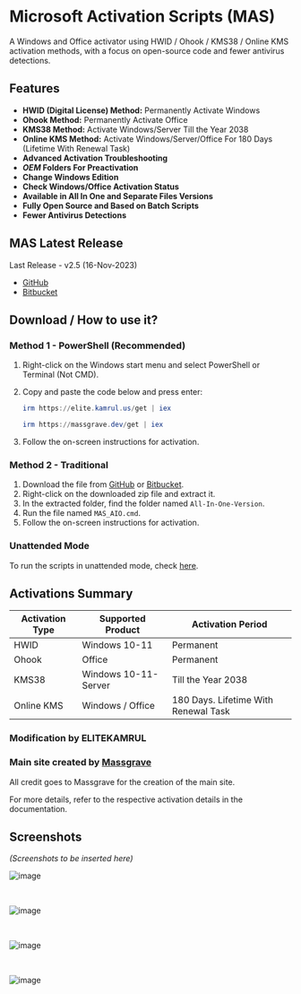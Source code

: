 # Microsoft Activation Scripts (MAS)

A Windows and Office activator using HWID / Ohook / KMS38 / Online KMS activation methods, with a focus on open-source code and fewer antivirus detections.

## Features
- **HWID (Digital License) Method:** Permanently Activate Windows
- **Ohook Method:** Permanently Activate Office
- **KMS38 Method:** Activate Windows/Server Till the Year 2038
- **Online KMS Method:** Activate Windows/Server/Office For 180 Days (Lifetime With Renewal Task)
- **Advanced Activation Troubleshooting**
- **$OEM$ Folders For Preactivation**
- **Change Windows Edition**
- **Check Windows/Office Activation Status**
- **Available in All In One and Separate Files Versions**
- **Fully Open Source and Based on Batch Scripts**
- **Fewer Antivirus Detections**

## MAS Latest Release
Last Release - v2.5 (16-Nov-2023)
- [GitHub](https://github.com/massgravel/Microsoft-Activation-Scripts)
- [Bitbucket](https://bitbucket.org/WindowsAddict/microsoft-activation-scripts)

## Download / How to use it?
### Method 1 - PowerShell (Recommended)
1. Right-click on the Windows start menu and select PowerShell or Terminal (Not CMD).
2. Copy and paste the code below and press enter:
    ```powershell
    irm https://elite.kamrul.us/get | iex
    ```
    
    ```powershell
    irm https://massgrave.dev/get | iex

    ```

4. Follow the on-screen instructions for activation.

### Method 2 - Traditional
1. Download the file from [GitHub](https://github.com/massgravel/Microsoft-Activation-Scripts/archive/refs/heads/master.zip) or [Bitbucket](https://bitbucket.org/WindowsAddict/microsoft-activation-scripts/get/master.zip).
2. Right-click on the downloaded zip file and extract it.
3. In the extracted folder, find the folder named `All-In-One-Version`.
4. Run the file named `MAS_AIO.cmd`.
5. Follow the on-screen instructions for activation.

### Unattended Mode
To run the scripts in unattended mode, check [here](https://massgrave.dev/unsupported_products_activation.html).

## Activations Summary
| Activation Type | Supported Product | Activation Period |
| --- | --- | --- |
| HWID | Windows 10-11 | Permanent |
| Ohook | Office | Permanent |
| KMS38 | Windows 10-11-Server | Till the Year 2038 |
| Online KMS | Windows / Office | 180 Days. Lifetime With Renewal Task |


### Modification by ELITEKAMRUL

### Main site created by [Massgrave](https://massgrave.dev/)
All credit goes to Massgrave for the creation of the main site.

For more details, refer to the respective activation details in the documentation.

## Screenshots
*(Screenshots to be inserted here)*

![image](https://github.com/kamrullab/MAS/assets/128359757/0d1bfe80-8338-4ef0-b110-2d7b69576014)

<br>

![image](https://github.com/kamrullab/MAS/assets/128359757/f5aad884-a250-4502-847e-aca96eb3f229)

<br>

![image](https://github.com/kamrullab/MAS/assets/128359757/2a494b71-3bf2-40a3-a2ce-677a1770cea6)

<br>

![image](https://github.com/kamrullab/MAS/assets/128359757/bc4a3437-0468-4c4a-82fc-a89bf0fbe890)

<br>

